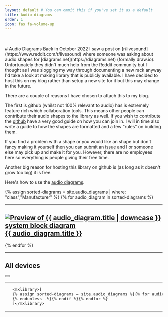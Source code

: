 ```yaml
---
layout: default # You can ommit this if you've set it as a default
title: Audio diagrams
order: 1
icon: fas fa-volume-up
---
```


<br />
<br />
# Audio Diagrams
Back in October 2022 I saw a post on [r/livesound](https://www.reddit.com/r/livesound) where someone was asking about audio shapes for [diagrams.net](https://diagrams.net) (formally draw.io). Unfortunately they didn't much help from the Reddit community but I thought as I was slogging my way through documenting a new rack anyway I'd take a look at making library that is publicly available. I have decided to host this on my blog rather than setup a new site for it but this may change in the future.

There are a couple of reasons I have chosen to attach this to my blog.

The first is github (whilst not 100% relevant to audio) has is extremely feature rich which collaboration tools. This means other people can contribute their audio shapes to the library as well. If you wish to contribute the [github](https://docs.github.com/en/get-started/quickstart/contributing-to-projects) have a very good guide on how you can join in. I will in time also write a guide to how the shapes are formatted and a few "rules" on building them.

If you find a problem with a shape or you would like an shape but don't fancy making it yourself then you can submit an [issue](https://docs.github.com/en/issues/tracking-your-work-with-issues/creating-an-issue) and I or someone else may pick up and make it for you. However, there are no employees here so everything is people giving their free time.

Another big reason for hosting this library on github is (as long as it doesn't grow too big) it is free.

Here's how to use the [audio diagrams](_site/using_audio_diagrams).

{% assign sorted-diagrams = site.audio_diagrams | where: "class","Manufacturer" %}
{% for audio_diagram in sorted-diagrams %}
  <hr />
  <h2>
    <a href="{{ audio_diagram.url }}">
      <img src="{{ audio_diagram.picture }}" alt="Preview of {{ audio_diagram.title | downcase }} system block diagram"> {{ audio_diagram.title }}
    </a>
  </h2>
{% endfor %}

---
## All devices
  <div class="language-xml highlighter-rouge"><div class="code-header">
    <span data-label-text="XML"><i class="fas fa-code small"></i></span>
  <button aria-label="copy" data-title-succeed="Copied!" data-original-title="" title=""><i class="far fa-clipboard"></i></button></div><div class="highlight"><code><table class="rouge-table"><tbody><tr><td class="rouge-gutter gl"></td><td class="rouge-code">
    <pre>&lt;mxlibrary&gt;[
{% assign sorted-diagrams = site.audio_diagrams %}{% for audio_diagram in sorted-diagrams %}{% if audio_diagram.class != "Manufacturer" %}{{ audio_diagram.xml }}{% unless forloop.last %},
{% endunless -%}{% endif %}{% endfor %}
]&lt;/mxlibrary&gt;
</pre></td></tr></tbody></table></code></div></div>
